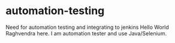 # automation-testing
Need for automation testing and integrating to jenkins
Hello World
Raghvendra here. I am automation tester and use Java/Selenium.

